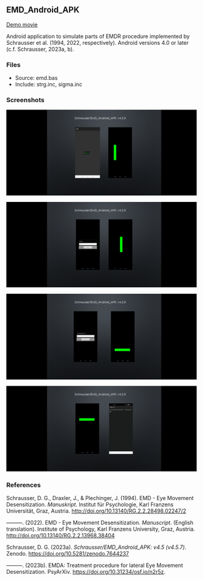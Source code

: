 ## EMD_Android_APK
[Demo movie](https://m.youtube.com/watch?v=n8u1iLaO1cQ)

Android application to simulate parts of EMDR procedure implemented by Schrausser et al. (1994, 2022, respectively). Android versions 4.0 or later (c.f. Schrausser, 2023a, b).

### Files

- Source: emd.bas
- Include: strg.inc, sigma.inc

### Screenshots

![figure.\label{pic1}](pic1.jpg)


![figure.\label{pic2}](pic2.jpg)


![figure.\label{pic3}](pic3.jpg)


![figure.\label{pic4}](pic4.jpg)


### References

Schrausser, D. G., Draxler, J., & Plechinger, J. (1994). EMD - Eye Movement Desensitization. *Manuskript*. Institut für Psychologie, Karl Franzens Universität, Graz, Austria. http://doi.org/10.13140/RG.2.2.28498.02247/2
 
———. (2022). EMD - Eye Movement Desensitization. *Manuscript*. (English translation). Institute of Psychology, Karl Franzens University, Graz, Austria. http://doi.org/10.13140/RG.2.2.13968.38404

Schrausser, D. G. (2023a). *Schrausser/EMD_Android_APK: v4.5 (v4.5.7)*. Zenodo. https://doi.org/10.5281/zenodo.7644237
   
———. (2023b). EMDA: Treatment procedure for lateral Eye Movement
Desensitization. PsyArXiv. https://doi.org/10.31234/osf.io/n2r5z.
